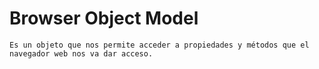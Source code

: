 # Browser Object Model

```
Es un objeto que nos permite acceder a propiedades y métodos que el navegador web nos va dar acceso.
```
